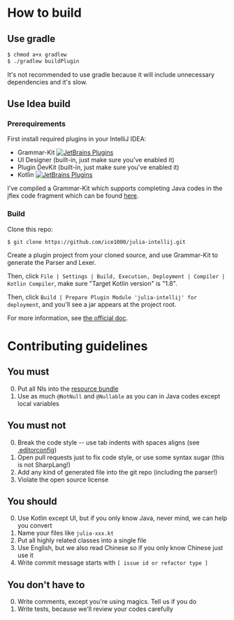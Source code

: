 # How to build

## Use gradle

```bash
$ chmod a+x gradlew
$ ./gradlew buildPlugin
```

It's not recommended to use gradle because it will
include unnecessary dependencies and it's slow.

## Use Idea build

### Prerequirements

First install required plugins in your IntelliJ IDEA:

+ Grammar-Kit [![JetBrains Plugins](https://img.shields.io/jetbrains/plugin/v/6606-grammar-kit.svg)](https://plugins.jetbrains.com/plugin/6606-grammar-kit)
+ UI Designer (built-in, just make sure you've enabled it)
+ Plugin DevKit (built-in, just make sure you've enabled it)
+ Kotlin [![JetBrains Plugins](https://img.shields.io/jetbrains/plugin/v/6954-kotlin.svg)](https://plugins.jetbrains.com/plugin/6954-kotlin)

I've compiled a Grammar-Kit which supports completing Java codes in the jflex code fragment which can be found
[here](https://github.com/ice1000/julia-intellij/releases/download/0.0.2/grammar-kit-2017.1.1.zip).

### Build

Clone this repo:

```shell
$ git clone https://github.com/ice1000/julia-intellij.git
```

Create a plugin project from your cloned source, and use Grammar-Kit
to generate the Parser and Lexer.

Then, click `File | Settings | Build, Execution, Deployment | Compiler | Kotlin Compiler`,
make sure "Target Kotlin version" is "1.8".

Then, click `Build | Prepare Plugin Module 'julia-intellij' for deployment`, and you'll see a jar
appears at the project root.

For more information, see [the official doc](http://www.jetbrains.org/intellij/sdk/docs/basics.html).

# Contributing guidelines

## You must

0. Put all Nls into the [resource bundle](src/org/ice1000/julia/lang/julia-bundle.properties)
0. Use as much `@NotNull` and `@Nullable` as you can in Java codes except local variables

## You must not

0. Break the code style -- use tab indents with spaces aligns (see [.editorconfig](.editorconfig))
0. Open pull requests just to fix code style, or use some syntax sugar (this is not SharpLang!)
0. Add any kind of generated file into the git repo (including the parser!)
0. Violate the open source license

## You should

0. Use Kotlin except UI, but if you only know Java, never mind, we can help you convert
0. Name your files like `julia-xxx.kt`
0. Put all highly related classes into a single file
0. Use English, but we also read Chinese so if you only know Chinese just use it
0. Write commit message starts with `[ issue id or refactor type ]`

## You don't have to

0. Write comments, except you're using magics. Tell us if you do
0. Write tests, because we'll review your codes carefully
